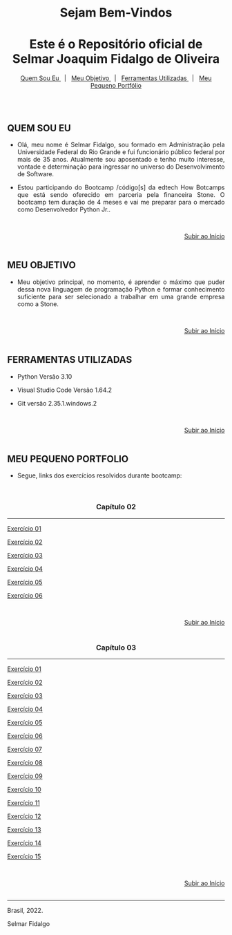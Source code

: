 # <center>Sejam Bem-Vindos


<div align="center"><h1 align="center"><span id="home"></span>Este é o Repositório oficial de<br> <b>Selmar Joaquim Fidalgo de Oliveira</b></h1>
<p align="center">
    <a href="#quem-sou-eu"> Quem Sou Eu </a>&nbsp;&nbsp;|&nbsp;&nbsp;
    <a href="#meu-objetivo"> Meu Objetivo </a>&nbsp;&nbsp;|&nbsp;&nbsp;
    <a href="#ferramentas-utilizadas"> Ferramentas Utilizadas </a>&nbsp;&nbsp;|&nbsp;&nbsp;
    <a href="#meu-pequeno-portfolio"> Meu Pequeno Portfólio </a>
</p>
</div>


<br><br>

## QUEM SOU EU

* <p align='justify'>Olá, meu nome é Selmar Fidalgo, sou formado em Administração pela Universidade Federal do Rio Grande e fui funcionário público federal por mais de 35 anos. Atualmente sou aposentado e tenho muito interesse, vontade e determinação para ingressar no universo do Desenvolvimento de Software.</p>

* <p align='justify'>Estou participando do Bootcamp /código[s] da edtech How Botcamps que está sendo oferecido em parceria pela financeira Stone. O bootcamp tem duração de 4 meses e vai me preparar para o mercado como Desenvolvedor Python Jr..</p>
<br><div align="right">[Subir ao Início](#home)</div><br>

## MEU OBJETIVO

* <p align='justify'>Meu objetivo principal, no momento, é aprender o máximo que puder dessa nova linguagem de programação Python e formar conhecimento suficiente para ser selecionado a trabalhar em uma grande empresa como a Stone.</p>
<br><div align="right">[Subir ao Início](#home)</div><br>

## FERRAMENTAS UTILIZADAS

* Python Versão 3.10

* Visual Studio Code Versão 1.64.2

* Git versão 2.35.1.windows.2

<br><div align="right">[Subir ao Início](#home)</div><br>

## MEU PEQUENO PORTFOLIO

* Segue, links dos exercícios resolvidos durante bootcamp:

<br><center><h3>Capítulo 02</h3></center>

-----

[Exercício 01](https://github.com/SelmarFidalgo/SelmarFidalgo/blob/main/exercicios3/Capitulo%202/exercicio-02-01.py)

[Exercício 02](https://github.com/SelmarFidalgo/SelmarFidalgo/blob/main/exercicios3/Capitulo%202/exercicio-02-02.py)

[Exercício 03](https://github.com/SelmarFidalgo/SelmarFidalgo/blob/main/exercicios3/Capitulo%202/exercicio-02-03.py)

[Exercício 04](https://github.com/SelmarFidalgo/SelmarFidalgo/blob/main/exercicios3/Capitulo%202/exercicio-02-04.py)

[Exercício 05](https://github.com/SelmarFidalgo/SelmarFidalgo/blob/main/exercicios3/Capitulo%202/exercicio-02-05.py)

[Exercício 06](https://github.com/SelmarFidalgo/SelmarFidalgo/blob/main/exercicios3/Capitulo%202/exercicio-02-06.py)

<br><div align="right">[Subir ao Início](#home)</div><br>

<center><h3>Capítulo 03</h3></center>

-----

[Exercício 01](https://github.com/SelmarFidalgo/SelmarFidalgo/blob/main/exercicios3/Capitulo%203/exercicio-03-01.py)

[Exercício 02](https://github.com/SelmarFidalgo/SelmarFidalgo/blob/main/exercicios3/Capitulo%203/exercicio-03-02.py)

[Exercício 03](https://github.com/SelmarFidalgo/SelmarFidalgo/blob/main/exercicios3/Capitulo%203/exercicio-03-03.py)

[Exercício 04](https://github.com/SelmarFidalgo/SelmarFidalgo/blob/main/exercicios3/Capitulo%203/exercicio-03-04.py)

[Exercício 05](https://github.com/SelmarFidalgo/SelmarFidalgo/blob/main/exercicios3/Capitulo%203/exercicio-03-05.py)

[Exercício 06](https://github.com/SelmarFidalgo/SelmarFidalgo/blob/main/exercicios3/Capitulo%203/exercicio-03-06.py)

[Exercício 07](https://github.com/SelmarFidalgo/SelmarFidalgo/blob/main/exercicios3/Capitulo%203/exercicio-03-07.py)

[Exercício 08](https://github.com/SelmarFidalgo/SelmarFidalgo/blob/main/exercicios3/Capitulo%203/exercicio-03-08.py)

[Exercício 09](https://github.com/SelmarFidalgo/SelmarFidalgo/blob/main/exercicios3/Capitulo%203/exercicio-03-09.py)

[Exercício 10](https://github.com/SelmarFidalgo/SelmarFidalgo/blob/main/exercicios3/Capitulo%203/exercicio-03-10.py)

[Exercício 11](https://github.com/SelmarFidalgo/SelmarFidalgo/blob/main/exercicios3/Capitulo%203/exercicio-03-11.py)

[Exercício 12](https://github.com/SelmarFidalgo/SelmarFidalgo/blob/main/exercicios3/Capitulo%203/exercicio-03-12.py)

[Exercício 13](https://github.com/SelmarFidalgo/SelmarFidalgo/blob/main/exercicios3/Capitulo%203/exercicio-03-13.py)

[Exercício 14](https://github.com/SelmarFidalgo/SelmarFidalgo/blob/main/exercicios3/Capitulo%203/exercicio-03-14.py)

[Exercício 15](https://github.com/SelmarFidalgo/SelmarFidalgo/blob/main/exercicios3/Capitulo%203/exercicio-03-15.py)


<br><div align="right">[Subir ao Início](#home)</div><br>

-----

Brasil, 2022.

Selmar Fidalgo